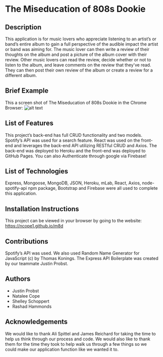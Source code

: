 # The Miseducation of 808s Dookie

## Description
This application is for music lovers who appreciate listening to an artist’s or band’s entire album to gain a full perspective of the audible impact the artist or band was aiming for.  The music lover can then write a review of their thoughts on the album and post a picture of the album cover with their review.  Other music lovers can read the review, decide whether or not to listen to the album, and leave comments on the review that they've read.  They can then post their own review of the album or create a review for a different album.

## Brief Example
This a screen shot of The Miseducation of 808s Dookie in the Chrome Browser:
![alt text](https://github.com/probstin/project_3_client_final/blob/master/planning/M8D%20Dashboard.png?raw=true "project3 screenshot")

## List of Features
This project’s back-end has full CRUD functionality and two models. Spotify’s API was used for a search feature.  React was used on the front-end and leverages the back-end API utilizing RESTful CRUD and Axios.  The back-end was deployed to Heroku and the front-end was deployed to GitHub Pages. You can also Authenticate through google via Firebase!  

## List of Technologies
Express, Mongoose, MongoDB, JSON, Heroku, mLab, React, Axios, node-spotify-api npm package, Bootstrap and Firebase were all used to complete this application.

## Installation Instructions
This project can be viewed in your browser by going to the website: https://ncope1.github.io/m8d

## Contributions
Spotify’s API was used.  We also used Random Name Generator for JavaScript (c) by Thomas Konings.  The Express API Boilerplate was created by our teammate Justin Probst.

## Authors
* Justin Probst 
* Natalee Cope
* Shelley Schoppert
* Rashad Hammonds

## Acknowledgements
We would like to thank Ali Spittel and James Reichard for taking the time to help us think through our process and code. We would also like to thank them for the time they took to help walk us through a few things so we could make our application function like we wanted it to.  
